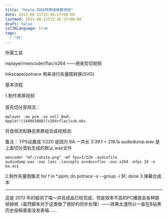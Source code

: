 ```yaml
---
title: "Howto:将BA转换成弹幕视频"
date: 2013-08-21T15:46:17+08:00
lastmod: 2013-08-21T15:46:17+08:00
draft: false
isCJKLanguage: true
tags:
  - "坑"
---
```


所需工具

mplayer/mencoder/flac/x264 ——用来剪切视频

Inkscape/potrace 用来进行矢量图转换(SVG)

基本流程

<span style="line-height: 1.7;">1.制作黑屏视频</span>

首先切分音频流：

<code>mplayer -ao pcm -vo null Bad\ Apple\!\!\(1440X1080\)\(x264+flac\)sub.mkv </code>

将音频流和静态黑屏组合成视频流:

备注：
FPS设置成 1/220 是因为 BA 一共长 3:39.1 = 219.1s
audiodump.wav 是上面切分音轨生成的默认.wav文件

<code>mencoder "mf://white.png" -mf fps=1/220 -audiofile audiodump.wav -oac lavc -lavcopts acodec=flac -ovc x264 -ofps 10 -o ba.avi</code>

2.制作矢量图像流
for f in *.ppm; do potrace -s --group -i $f; done
3.弹幕合成本

---

这是 2013 年的脑洞了喵～并且成品已经完成，但是效率不高的PC播放会各种跳帧掉帧（虽然脚本对于这类做了很好的同步处理）——效果太渣所以一直在B站黑历史投稿里面没发表喵……